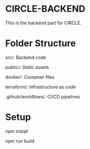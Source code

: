 # CIRCLE-BACKEND
This is the backend part for CIRCLE.

# Folder Structure
src/: Backend code

public/: Static assets

docker/: Container files

terraform/: Infrastructure as code

.github/workflows/: CI/CD pipelines

# Setup
npm install

npm run build
